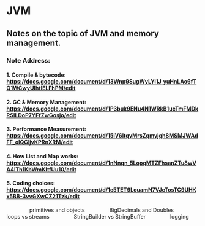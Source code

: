 # JVM

## Notes on the topic of JVM and memory management.


### Note Address: 
#### 1. Compile & bytecode: https://docs.google.com/document/d/13Wnp9SugWyLYi1J_yuHnLAo6fTQ1WCwyUlhtIELFhPM/edit
#### 2. GC & Memory Management: https://docs.google.com/document/d/1P3buk9ENu4N1WRkB1ucTmFMDkRSILDoP7YFfZwGosjo/edit
#### 3. Performance Measurement: https://docs.google.com/document/d/15iV6ltqyMrsZqmyjqh8MSMJWAdFF_oIQGljvKPRnXRM/edit
#### 4. How List and Map works: https://docs.google.com/document/d/1nNnqn_5LopqMTZFhsanZTu8wVA4lTh1KbWmKItfUu10/edit
#### 5. Coding choices: https://docs.google.com/document/d/1e5TET9LouamN7VJcTosTC9UHKx5BB-3vvGXwCZ21Tzk/edit
&ensp;&ensp;&ensp;&ensp;&ensp;&ensp;&ensp;&ensp; primitives and objects
&ensp;&ensp;&ensp;&ensp;&ensp;&ensp;&ensp;&ensp; BigDecimals and Doubles
&ensp;&ensp;&ensp;&ensp;&ensp;&ensp;&ensp;&ensp; loops vs streams
&ensp;&ensp;&ensp;&ensp;&ensp;&ensp;&ensp;&ensp; StringBuilder vs StringBuffer
&ensp;&ensp;&ensp;&ensp;&ensp;&ensp;&ensp;&ensp; logging
